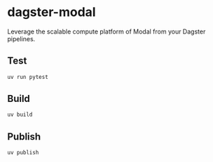 # dagster-modal

Leverage the scalable compute platform of Modal from your Dagster pipelines.

## Test

```sh
uv run pytest
```

## Build

```sh
uv build
```

## Publish

```sh
uv publish
```
